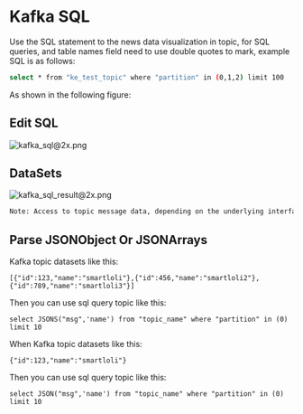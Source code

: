 # Kafka SQL

Use the SQL statement to the news data visualization in topic, for SQL queries, and table names field need to use double quotes to mark, example SQL is as follows:

```bash
select * from "ke_test_topic" where "partition" in (0,1,2) limit 100
```
As shown in the following figure:
## Edit SQL

![kafka_sql@2x.png](../../res/kafka_sql@2x.png)

## DataSets

![kafka_sql_result@2x.png](../../res/kafka_sql_result@2x.png)

```bash
Note: Access to topic message data, depending on the underlying interface record of the earliest and latest offset, the default display up to 5000 records.
```

## Parse JSONObject Or JSONArrays

Kafka topic datasets like this:
```
[{"id":123,"name":"smartloli"},{"id":456,"name":"smartloli2"},{"id":789,"name":"smartloli3"}]
```
Then you can use sql query topic like this:
```
select JSONS("msg",'name') from "topic_name" where "partition" in (0) limit 10
```

When Kafka topic datasets like this:
```
{"id":123,"name":"smartloli"}
```
Then you can use sql query topic like this:
```
select JSON("msg",'name') from "topic_name" where "partition" in (0) limit 10
```
